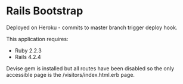 Rails Bootstrap
================

Deployed on Heroku - commits to master branch trigger deploy hook.

This application requires:

- Ruby 2.2.3
- Rails 4.2.4

Devise gem is installed but all routes have been disabled so the only accessible page is the /visitors/index.html.erb page.
